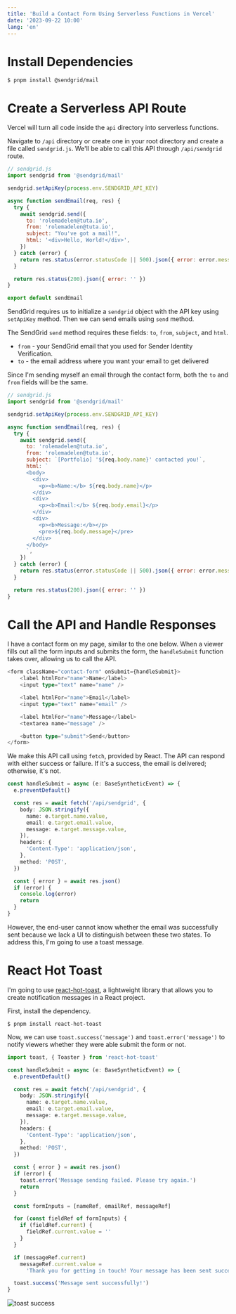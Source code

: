 ```yaml
---
title: 'Build a Contact Form Using Serverless Functions in Vercel'
date: '2023-09-22 10:00'
lang: 'en'
---
```


# Install Dependencies

```shell
$ pnpm install @sendgrid/mail
```

# Create a Serverless API Route

Vercel will turn all code inside the `api` directory into serverless functions.

Navigate to `/api` directory or create one in your root directory and create a file called `sendgrid.js`. We'll be able to call this API through `/api/sendgrid` route.

```js
// sendgrid.js
import sendgrid from '@sendgrid/mail'

sendgrid.setApiKey(process.env.SENDGRID_API_KEY)

async function sendEmail(req, res) {
  try {
    await sendgrid.send({
      to: 'rolemadelen@tuta.io',
      from: 'rolemadelen@tuta.io',
      subject: "You've got a mail!",
      html: '<div>Hello, World!</div>',
    })
  } catch (error) {
    return res.status(error.statusCode || 500).json({ error: error.message })
  }

  return res.status(200).json({ error: '' })
}

export default sendEmail
```

SendGrid requires us to initialize a `sendgrid` object with the API key using `setApiKey` method. Then we can send emails using `send` method.

The SendGrid `send` method requires these fields: `to`, `from`, `subject`, and `html`.

- `from` - your SendGrid email that you used for Sender Identity Verification.
- `to` - the email address where you want your email to get delivered

Since I'm sending myself an email through the contact form, both the `to` and `from` fields will be the same.

```js
// sendgrid.js
import sendgrid from '@sendgrid/mail'

sendgrid.setApiKey(process.env.SENDGRID_API_KEY)

async function sendEmail(req, res) {
  try {
    await sendgrid.send({
      to: 'rolemadelen@tuta.io',
      from: 'rolemadelen@tuta.io',
      subject: `[Portfolio] '${req.body.name}' contacted you!`,
      html: `
      <body>
        <div>
          <p><b>Name:</b> ${req.body.name}</p>
        </div>
        <div>
          <p><b>Email:</b> ${req.body.email}</p>
        </div>
        <div>
          <p><b>Message:</b></p>
          <pre>${req.body.message}</pre>
        </div>
      </body>
      `,
    })
  } catch (error) {
    return res.status(error.statusCode || 500).json({ error: error.message })
  }

  return res.status(200).json({ error: '' })
}
```

# Call the API and Handle Responses

I have a contact form on my page, similar to the one below. When a viewer fills out all the form inputs and submits the form, the `handleSubmit` function takes over, allowing us to call the API.

```ts
<form className="contact-form" onSubmit={handleSubmit}>
    <label htmlFor="name">Name</label>
    <input type="text" name="name" />

    <label htmlFor="name">Email</label>
    <input type="text" name="email" />

    <label htmlFor="name">Message</label>
    <textarea name="message" />

    <button type="submit">Send</button>
</form>
```

We make this API call using `fetch`, provided by React. The API can respond with either success or failure. If it's a success, the email is delivered; otherwise, it's not.

```ts
const handleSubmit = async (e: BaseSyntheticEvent) => {
  e.preventDefault()

  const res = await fetch('/api/sendgrid', {
    body: JSON.stringify({
      name: e.target.name.value,
      email: e.target.email.value,
      message: e.target.message.value,
    }),
    headers: {
      'Content-Type': 'application/json',
    },
    method: 'POST',
  })

  const { error } = await res.json()
  if (error) {
    console.log(error)
    return
  }
}
```

However, the end-user cannot know whether the email was successfully sent because we lack a UI to distinguish between these two states. To address this, I'm going to use a toast message.

# React Hot Toast

I'm going to use [react-hot-toast](https://github.com/timolins/react-hot-toast), a lightweight library that allows you to create notification messages in a React project.

First, install the dependency.

```shell
$ pnpm install react-hot-toast
```

Now, we can use `toast.success('message')` and `toast.error('message')` to notify viewers whether they were able submit the form or not.

```ts
import toast, { Toaster } from 'react-hot-toast'

const handleSubmit = async (e: BaseSyntheticEvent) => {
  e.preventDefault()

  const res = await fetch('/api/sendgrid', {
    body: JSON.stringify({
      name: e.target.name.value,
      email: e.target.email.value,
      message: e.target.message.value,
    }),
    headers: {
      'Content-Type': 'application/json',
    },
    method: 'POST',
  })

  const { error } = await res.json()
  if (error) {
    toast.error('Message sending failed. Please try again.')
    return
  }

  const formInputs = [nameRef, emailRef, messageRef]

  for (const fieldRef of formInputs) {
    if (fieldRef.current) {
      fieldRef.current.value = ''
    }
  }

  if (messageRef.current)
    messageRef.current.value =
      'Thank you for getting in touch! Your message has been sent successfully.'

  toast.success('Message sent successfully!')
}
```

![toast success](/images/toast-success.gif)
